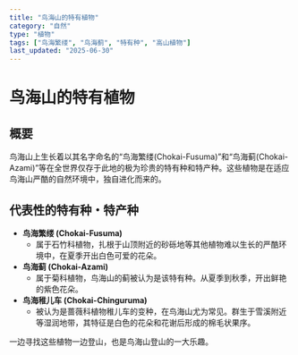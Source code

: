 ```yaml
---
title: "鸟海山的特有植物"
category: "自然"
type: "植物"
tags: ["鸟海繁缕", "鸟海蓟", "特有种", "高山植物"]
last_updated: "2025-06-30"
---
```


# 鸟海山的特有植物

## 概要
鸟海山上生长着以其名字命名的“鸟海繁缕(Chokai-Fusuma)”和“鸟海蓟(Chokai-Azami)”等在全世界仅存于此地的极为珍贵的特有种和特产种。这些植物是在适应鸟海山严酷的自然环境中，独自进化而来的。

## 代表性的特有种・特产种
- **鸟海繁缕 (Chokai-Fusuma)**
    - 属于石竹科植物，扎根于山顶附近的砂砾地等其他植物难以生长的严酷环境中，在夏季开出白色可爱的花朵。
- **鸟海蓟 (Chokai-Azami)**
    - 属于菊科植物，鸟海山的蓟被认为是该特有种。从夏季到秋季，开出鲜艳的紫色花朵。
- **鸟海稚儿车 (Chokai-Chinguruma)**
    - 被认为是蔷薇科植物稚儿车的变种，在鸟海山尤为常见。群生于雪溪附近等湿润地带，其特征是白色的花朵和花谢后形成的棉毛状果序。

一边寻找这些植物一边登山，也是鸟海山登山的一大乐趣。
